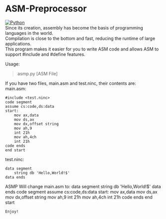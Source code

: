 # ASM-Preprocessor
[![Python](https://img.shields.io/badge/Python-3.7+-brightgreen.svg)]()  
Since its creation, assembly has become the basis of programming languages in the world.  
Compilation is close to the bottom and fast, reducing the runtime of large applications.  
This program makes it easier for you to write ASM code and allows ASM to support #include and #define features.  

Usage:
> asmp.py [ASM File]

If you have two files, main.asm and test.ninc, their contents are:  
main.asm:  
```
#include <test.ninc>
code segment
assume cs:code,ds:data
start:
    mov ax,data
    mov ds,ax
    mov dx,offset string
    mov ah,9
    int 21h
    mov ah,4ch
    int 21h
code ends
end start
```
test.ninc:  
```
data segment
    string db 'Hello,World!$'
data ends
```
ASMP Will change main.asm to:
data segment
    string db 'Hello,World!$'
data ends
code segment
assume cs:code,ds:data
start:
    mov ax,data
    mov ds,ax
    mov dx,offset string
    mov ah,9
    int 21h
    mov ah,4ch
    int 21h
code ends
end start
```
Enjoy!
